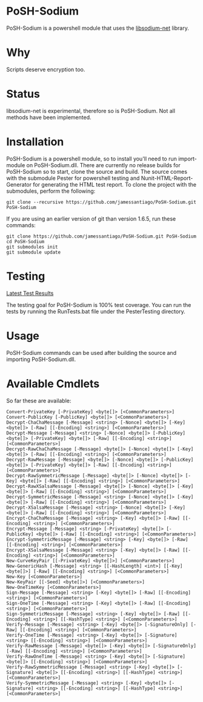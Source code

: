 PoSH-Sodium
===========

PoSH-Sodium is a powershell module that uses the [libsodium-net](https://github.com/adamcaudill/libsodium-net) library.

Why
===

Scripts deserve encryption too.

Status
======

libsodium-net is experimental, therefore so is PoSH-Sodium.  Not all methods have been implemented.

Installation
============

PoSH-Sodium is a powershell module, so to install you'll need to run import-module on PoSH-Sodium.dll.  There are currently no release builds for PoSH-Sodium so to start, clone the source and build.  The source comes with the submodule Pester for powershell testing and Nunit-HTML-Report-Generator for generating the HTML test report.  To clone the project with the submodules, perform the following:

    git clone --recursive https://github.com/jamessantiago/PoSH-Sodium.git PoSH-Sodium

If you are using an earlier version of git than version 1.6.5, run these commands:

    git clone https://github.com/jamessantiago/PoSH-Sodium.git PoSH-Sodium
    cd PoSH-Sodium
    git submodules init
    git submodule update

Testing
=======

[Latest Test Results](http://htmlpreview.github.io/?https://github.com/jamessantiago/PoSH-Sodium/blob/master/PesterTesting/LastTestResults.html)

The testing goal for PoSH-Sodium is 100% test coverage.  You can run the tests by running the RunTests.bat file under the PesterTesting directory.

Usage
=====

PoSH-Sodium commands can be used after building the source and importing PoSH-Sodium.dll.

Available Cmdlets
=================

So far these are available:

    Convert-PrivateKey [-PrivateKey] <byte[]> [<CommonParameters>]
    Convert-PublicKey [-PublicKey] <byte[]> [<CommonParameters>]
    Decrypt-ChaChaMessage [-Message] <string> [-Nonce] <byte[]> [-Key] <byte[]> [-Raw] [[-Encoding] <string>] [<CommonParameters>]
    Decrypt-Message [-Message] <string> [-Nonce] <byte[]> [-PublicKey] <byte[]> [-PrivateKey] <byte[]> [-Raw] [[-Encoding] <string>] [<CommonParameters>]
    Decrypt-RawChaChaMessage [-Message] <byte[]> [-Nonce] <byte[]> [-Key] <byte[]> [-Raw] [[-Encoding] <string>] [<CommonParameters>]
    Decrypt-RawMessage [-Message] <byte[]> [-Nonce] <byte[]> [-PublicKey] <byte[]> [-PrivateKey] <byte[]> [-Raw] [[-Encoding] <string>] [<CommonParameters>]
    Decrypt-RawSymmetricMessage [-Message] <byte[]> [-Nonce] <byte[]> [-Key] <byte[]> [-Raw] [[-Encoding] <string>] [<CommonParameters>]
    Decrypt-RawXSalsaMessage [-Message] <byte[]> [-Nonce] <byte[]> [-Key] <byte[]> [-Raw] [[-Encoding] <string>] [<CommonParameters>]
    Decrypt-SymmetricMessage [-Message] <string> [-Nonce] <byte[]> [-Key] <byte[]> [-Raw] [[-Encoding] <string>] [<CommonParameters>]
    Decrypt-XSalsaMessage [-Message] <string> [-Nonce] <byte[]> [-Key] <byte[]> [-Raw] [[-Encoding] <string>] [<CommonParameters>]
    Encrypt-ChaChaMessage [-Message] <string> [-Key] <byte[]> [-Raw] [[-Encoding] <string>] [<CommonParameters>]
    Encrypt-Message [-Message] <string> [-PrivateKey] <byte[]> [-PublicKey] <byte[]> [-Raw] [[-Encoding] <string>] [<CommonParameters>]
    Encrypt-SymmetricMessage [-Message] <string> [-Key] <byte[]> [-Raw] [[-Encoding] <string>] [<CommonParameters>]
    Encrypt-XSalsaMessage [-Message] <string> [-Key] <byte[]> [-Raw] [[-Encoding] <string>] [<CommonParameters>]
    New-CurveKeyPair [[-PrivateKey] <byte[]>] [<CommonParameters>]
    New-GenericHash [-Message] <string> [[-HashLength] <int>] [[-Key] <byte[]>] [-Raw] [[-Encoding] <string>] [<CommonParameters>]
    New-Key [<CommonParameters>]
    New-KeyPair [[-Seed] <byte[]>] [<CommonParameters>]
    New-OneTimeKey [<CommonParameters>]
    Sign-Message [-Message] <string> [-Key] <byte[]> [-Raw] [[-Encoding] <string>] [<CommonParameters>]
    Sign-OneTime [-Message] <string> [-Key] <byte[]> [-Raw] [[-Encoding] <string>] [<CommonParameters>]
    Sign-SymmetricMessage [-Message] <string> [-Key] <byte[]> [-Raw] [[-Encoding] <string>] [[-HashType] <string>] [<CommonParameters>]
    Verify-Message [-Message] <string> [-Key] <byte[]> [-SignatureOnly] [-Raw] [[-Encoding] <string>] [<CommonParameters>]
    Verify-OneTime [-Message] <string> [-Key] <byte[]> [-Signature] <string> [[-Encoding] <string>] [<CommonParameters>]
    Verify-RawMessage [-Message] <byte[]> [-Key] <byte[]> [-SignatureOnly] [-Raw] [[-Encoding] <string>] [<CommonParameters>]
    Verify-RawOneTime [-Message] <string> [-Key] <byte[]> [-Signature] <byte[]> [[-Encoding] <string>] [<CommonParameters>]
    Verify-RawSymmetricMessage [-Message] <string> [-Key] <byte[]> [-Signature] <byte[]> [[-Encoding] <string>] [[-HashType] <string>] [<CommonParameters>]
    Verify-SymmetricMessage [-Message] <string> [-Key] <byte[]> [-Signature] <string> [[-Encoding] <string>] [[-HashType] <string>] [<CommonParameters>]
